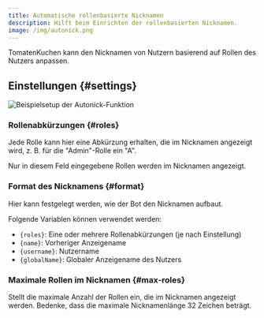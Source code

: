 ```yaml
---
title: Automatische rollenbasierte Nicknamen
description: Hilft beim Einrichten der rollenbasierten Nicknamen.
image: /img/autonick.png
---
```


TomatenKuchen kann den Nicknamen von Nutzern basierend auf Rollen des Nutzers anpassen.

## Einstellungen {#settings}

![Beispielsetup der Autonick-Funktion](/img/autonick.png)

### Rollenabkürzungen {#roles}

Jede Rolle kann hier eine Abkürzung erhalten, die im Nicknamen angezeigt wird, z. B. für die "Admin"-Rolle ein "A".

Nur in diesem Feld eingegebene Rollen werden im Nicknamen angezeigt.

### Format des Nicknamens {#format}

Hier kann festgelegt werden, wie der Bot den Nicknamen aufbaut.

Folgende Variablen können verwendet werden:
- `{roles}`: Eine oder mehrere Rollenabkürzungen (je nach Einstellung)
- `{name}`: Vorheriger Anzeigename
- `{username}`: Nutzername
- `{globalName}`: Globaler Anzeigename des Nutzers

### Maximale Rollen im Nicknamen {#max-roles}

Stellt die maximale Anzahl der Rollen ein, die im Nicknamen angezeigt werden. Bedenke, dass die maximale Nicknamenlänge 32 Zeichen beträgt.
